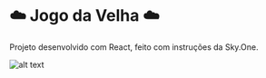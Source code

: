 # ☁️ Jogo da Velha ☁️

Projeto desenvolvido com React, feito com instruções da Sky.One.

![alt text](https://i.imgur.com/CQzdCwt.png)
